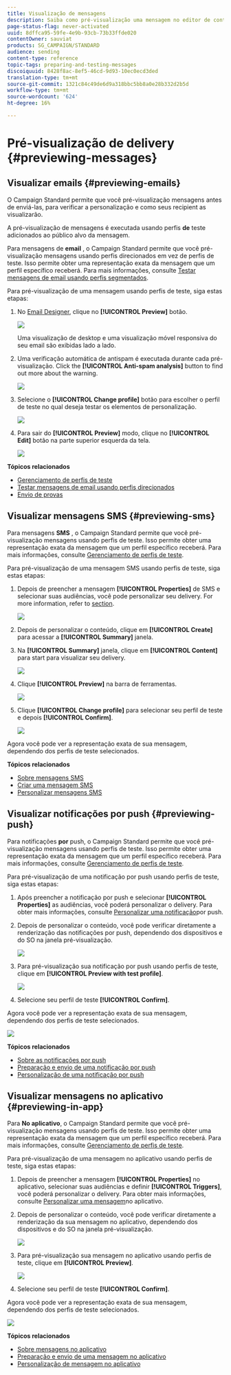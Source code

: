```yaml
---
title: Visualização de mensagens
description: Saiba como pré-visualização uma mensagem no editor de conteúdo ou no Designer de email.
page-status-flag: never-activated
uuid: 8dffca95-59fe-4e9b-93cb-73b33ffde020
contentOwner: sauviat
products: SG_CAMPAIGN/STANDARD
audience: sending
content-type: reference
topic-tags: preparing-and-testing-messages
discoiquuid: 8428f8ac-8ef5-46cd-9d93-10ec0ecd3ded
translation-type: tm+mt
source-git-commit: 1321c84c49de6d9a318bbc5bb8a0e28b332d2b5d
workflow-type: tm+mt
source-wordcount: '624'
ht-degree: 16%

---
```



# Pré-visualização de delivery {#previewing-messages}

## Visualizar emails {#previewing-emails}

O Campaign Standard permite que você pré-visualização mensagens antes de enviá-las, para verificar a personalização e como seus recipient as visualizarão.

A pré-visualização de mensagens é executada usando perfis **de** teste adicionados ao público alvo da mensagem.

Para mensagens de **email** , o Campaign Standard permite que você pré-visualização mensagens usando perfis direcionados em vez de perfis de teste. Isso permite obter uma representação exata da mensagem que um perfil específico receberá. Para mais informações, consulte [Testar mensagens de email usando perfis segmentados](../../sending/using/testing-messages-using-target.md).

Para pré-visualização de uma mensagem usando perfis de teste, siga estas etapas:

1. No [Email Designer](../../designing/using/designing-content-in-adobe-campaign.md), clique no **[!UICONTROL Preview]** botão.

   ![](assets/sending_preview.png)

   Uma visualização de desktop e uma visualização móvel responsiva do seu email são exibidas lado a lado.

1. Uma verificação automática de antispam é executada durante cada pré-visualização. Click the **[!UICONTROL Anti-spam analysis]** button to find out more about the warning.

   ![](assets/sending_anti-spam_analysis.png)

1. Selecione o **[!UICONTROL Change profile]** botão para escolher o perfil de teste no qual deseja testar os elementos de personalização.

   ![](assets/sending_test-profile.png)

1. Para sair do **[!UICONTROL Preview]** modo, clique no **[!UICONTROL Edit]** botão na parte superior esquerda da tela.

   ![](assets/sending_preview_edit.png)

**Tópicos relacionados**

* [Gerenciamento de perfis de teste](../../audiences/using/managing-test-profiles.md)
* [Testar mensagens de email usando perfis direcionados](../../sending/using/testing-messages-using-target.md)
* [Envio de provas](../../sending/using/sending-proofs.md)

## Visualizar mensagens SMS {#previewing-sms}

Para mensagens **SMS** , o Campaign Standard permite que você pré-visualização mensagens usando perfis de teste. Isso permite obter uma representação exata da mensagem que um perfil específico receberá. Para mais informações, consulte [Gerenciamento de perfis de teste](../../audiences/using/managing-test-profiles.md).

Para pré-visualização de uma mensagem SMS usando perfis de teste, siga estas etapas:

1. Depois de preencher a mensagem **[!UICONTROL Properties]** de SMS e selecionar suas audiências, você pode personalizar seu delivery. For more information, refer to [section](../../channels/using/personalizing-sms-messages.md).

   ![](assets/sms_preview.png)

1. Depois de personalizar o conteúdo, clique em **[!UICONTROL Create]** para acessar a **[!UICONTROL Summary]** janela.

1. Na **[!UICONTROL Summary]** janela, clique em **[!UICONTROL Content]** para start para visualizar seu delivery.

   ![](assets/sms_preview_2.png)

1. Clique **[!UICONTROL Preview]** na barra de ferramentas.

   ![](assets/sms_preview_3.png)

1. Clique **[!UICONTROL Change profile]** para selecionar seu perfil de teste e depois **[!UICONTROL Confirm]**.

   ![](assets/sms_preview_4.png)

Agora você pode ver a representação exata de sua mensagem, dependendo dos perfis de teste selecionados.

**Tópicos relacionados**

* [Sobre mensagens SMS](../../channels/using/about-sms-messages.md)
* [Criar uma mensagem SMS](../../channels/using/creating-an-sms-message.md)
* [Personalizar mensagens SMS](../../channels/using/personalizing-sms-messages.md)

## Visualizar notificações por push {#previewing-push}

Para notificações **por** push, o Campaign Standard permite que você pré-visualização mensagens usando perfis de teste. Isso permite obter uma representação exata da mensagem que um perfil específico receberá. Para mais informações, consulte [Gerenciamento de perfis de teste](../../audiences/using/managing-test-profiles.md).

Para pré-visualização de uma notificação por push usando perfis de teste, siga estas etapas:

1. Após preencher a notificação por push e selecionar **[!UICONTROL Properties]** as audiências, você poderá personalizar o delivery. Para obter mais informações, consulte [Personalizar uma notificação](../../channels/using/customizing-a-push-notification.md)por push.

1. Depois de personalizar o conteúdo, você pode verificar diretamente a renderização das notificações por push, dependendo dos dispositivos e do SO na janela pré-visualização.

   ![](assets/push_preview.png)

1. Para pré-visualização sua notificação por push usando perfis de teste, clique em **[!UICONTROL Preview with test profile]**.

   ![](assets/push_preview_2.png)

1. Selecione seu perfil de teste **[!UICONTROL Confirm]**.

Agora você pode ver a representação exata de sua mensagem, dependendo dos perfis de teste selecionados.

![](assets/push_preview_3.png)

**Tópicos relacionados**

* [Sobre as notificações por push](../../channels/using/about-push-notifications.md)
* [Preparação e envio de uma notificação por push](../../channels/using/preparing-and-sending-a-push-notification.md)
* [Personalização de uma notificação por push](../../channels/using/customizing-a-push-notification.md)

## Visualizar mensagens no aplicativo {#previewing-in-app}

Para **No aplicativo**, o Campaign Standard permite que você pré-visualização mensagens usando perfis de teste. Isso permite obter uma representação exata da mensagem que um perfil específico receberá. Para mais informações, consulte [Gerenciamento de perfis de teste](../../audiences/using/managing-test-profiles.md).

Para pré-visualização de uma mensagem no aplicativo usando perfis de teste, siga estas etapas:

1. Depois de preencher a mensagem **[!UICONTROL Properties]** no aplicativo, selecionar suas audiências e definir **[!UICONTROL Triggers]**, você poderá personalizar o delivery. Para obter mais informações, consulte [Personalizar uma mensagem](../../channels/using/customizing-an-in-app-message.md)no aplicativo.

1. Depois de personalizar o conteúdo, você pode verificar diretamente a renderização da sua mensagem no aplicativo, dependendo dos dispositivos e do SO na janela pré-visualização.

   ![](assets/in_app_preview.png)

1. Para pré-visualização sua mensagem no aplicativo usando perfis de teste, clique em **[!UICONTROL Preview]**.

   ![](assets/in_app_preview_2.png)

1. Selecione seu perfil de teste **[!UICONTROL Confirm]**.

Agora você pode ver a representação exata de sua mensagem, dependendo dos perfis de teste selecionados.

![](assets/in_app_preview_3.png)

**Tópicos relacionados**

* [Sobre mensagens no aplicativo](../../channels/using/about-in-app-messaging.md)
* [Preparação e envio de uma mensagem no aplicativo](../../channels/using/preparing-and-sending-an-in-app-message.md)
* [Personalização de mensagem no aplicativo](../../channels/using/customizing-an-in-app-message.md)